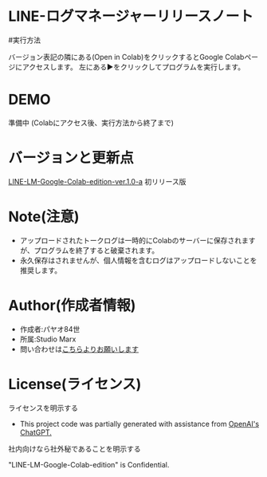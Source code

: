 # LINE-ログマネージャーリリースノート

#実行方法

バージョン表記の隣にある(Open in Colab)をクリックするとGoogle Colabページにアクセスします。
左にある▶をクリックしてプログラムを実行します。

# DEMO

準備中
(Colabにアクセス後、実行方法から終了まで)

# バージョンと更新点
[LINE-LM-Google-Colab-edition-ver.1.0-a](https://colab.research.google.com/drive/1OcsKdrO9VI8d9ZO-MMYIAy5DqVXBAYuK?usp=sharing)
初リリース版

# Note(注意)

* アップロードされたトークログは一時的にColabのサーバーに保存されますが、プログラムを終了すると破棄されます。
* 永久保存はされませんが、個人情報を含むログはアップロードしないことを推奨します。

# Author(作成者情報)

* 作成者:パヤオ84世
* 所属:Studio Marx
* 問い合わせは[こちらよりお願いします](https://forms.gle/VohmhtSFgMdEA77B6)

# License(ライセンス)
ライセンスを明示する

* This project code was partially generated with assistance from [OpenAI's ChatGPT.](https://chatgpt.com/)

社内向けなら社外秘であることを明示する

"LINE-LM-Google-Colab-edition" is Confidential.

